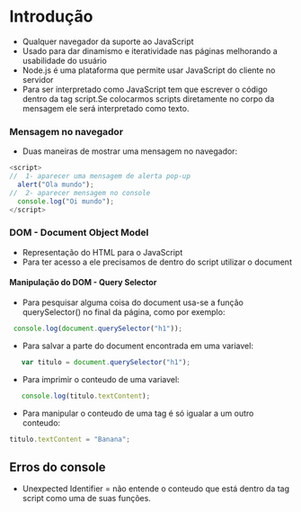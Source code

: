 # Introdução

- Qualquer navegador da suporte ao JavaScript
- Usado para dar dinamismo e iteratividade nas páginas melhorando a usabilidade do usuário
- Node.js é uma plataforma que permite usar JavaScript do cliente no servidor
- Para ser interpretado como JavaScript tem que escrever o código dentro da tag script.Se colocarmos scripts diretamente no corpo da mensagem ele será interpretado como texto.

### Mensagem no navegador
- Duas maneiras de mostrar uma mensagem no navegador:
```javascript
<script>
//  1- aparecer uma mensagem de alerta pop-up
  alert("Ola mundo");
//  2- aparecer mensagem no console
  console.log("Oi mundo");
</script>
```
### DOM - Document Object Model
- Representação do HTML para o JavaScript
- Para ter acesso a ele precisamos de dentro do script utilizar o document

#### Manipulação do DOM - Query Selector
- Para pesquisar alguma coisa do document usa-se a função querySelector() no final da página, como por exemplo:
```javascript
 console.log(document.querySelector("h1"));
```
- Para salvar a parte do document encontrada em uma variavel:
```javascript
   var titulo = document.querySelector("h1");
```
- Para imprimir o conteudo de uma variavel:
```javascript
   console.log(titulo.textContent);
```
- Para manipular o conteudo de uma tag é só igualar a um outro conteudo:
```javascript
titulo.textContent = "Banana";
```

## Erros do console
- Unexpected Identifier = não entende o conteudo que está dentro da tag script como uma de suas funções.
